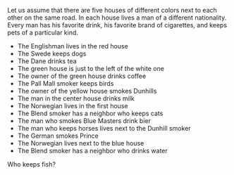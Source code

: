 Let us assume that there are five houses of different colors next to each other on 
the same road. In each house lives a man of a different nationality. Every man has his 
favorite drink, his favorite brand of cigarettes, and keeps pets of a particular kind. 

- The Englishman lives in the red house 
- The Swede keeps dogs 
- The Dane drinks tea 
- The green house is just to the left of the white one 
- The owner of the green house drinks coffee 
- The Pall Mall smoker keeps birds 
- The owner of the yellow house smokes Dunhills 
- The man in the center house drinks milk
- The Norwegian lives in the first house 
- The Blend smoker has a neighbor who keeps cats 
- The man who smokes Blue Masters drink bier 
- The man who keeps horses lives next to the Dunhill smoker 
- The German smokes Prince 
- The Norwegian lives next to the blue house 
- The Blend smoker has a neighbor who drinks water

Who keeps fish? 
